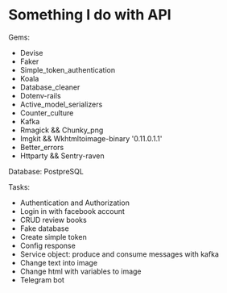 # Something I do with API

Gems:

* Devise
* Faker
* Simple_token_authentication
* Koala
* Database_cleaner
* Dotenv-rails
* Active_model_serializers
* Counter_culture
* Kafka
* Rmagick && Chunky_png
* Imgkit && Wkhtmltoimage-binary '0.11.0.1.1'
* Better_errors
* Httparty && Sentry-raven

Database: PostpreSQL

Tasks:

* Authentication and Authorization 
* Login in with facebook account
* CRUD review books
* Fake database 
* Create simple token
* Config response
* Service object: produce and consume messages with kafka
* Change text into image
* Change html with variables to image
* Telegram bot

